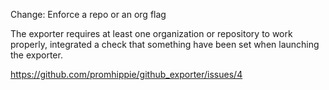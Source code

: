 Change: Enforce a repo or an org flag

The exporter requires at least one organization or repository to work properly,
integrated a check that something have been set when launching the exporter.

https://github.com/promhippie/github_exporter/issues/4
